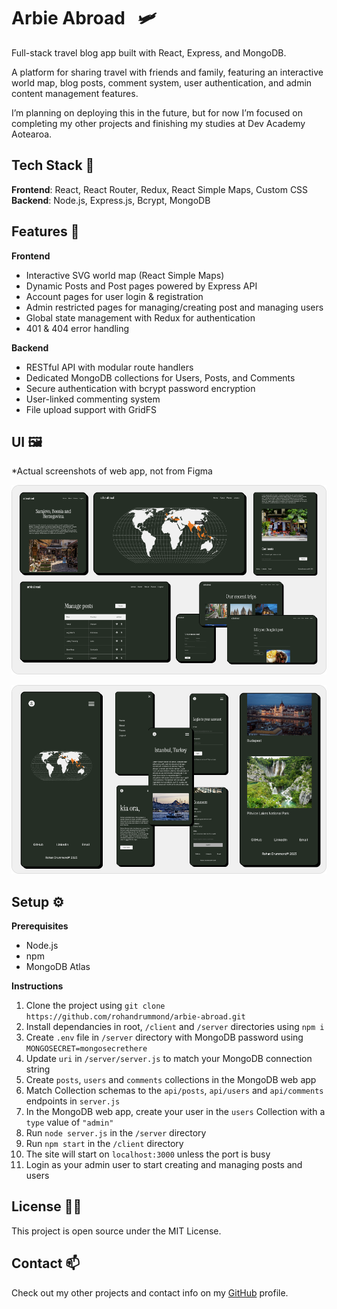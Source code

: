 # Arbie Abroad &nbsp; 🛩️

Full-stack travel blog app built with React, Express, and MongoDB. 

A platform for sharing travel with friends and family, featuring an interactive world map, blog posts, comment system, user authentication, and admin content management features.

I’m planning on deploying this in the future, but for now I’m focused on completing my other projects and finishing my studies at Dev Academy Aotearoa.

## Tech Stack 👷

__Frontend__: React, React Router, Redux, React Simple Maps, Custom CSS\
__Backend__: Node.js, Express.js, Bcrypt, MongoDB

## Features 🚀

__Frontend__
- Interactive SVG world map (React Simple Maps)
- Dynamic Posts and Post pages powered by Express API
- Account pages for user login & registration
- Admin restricted pages for managing/creating post and managing users
- Global state management with Redux for authentication
- 401 & 404 error handling

__Backend__
- RESTful API with modular route handlers
- Dedicated MongoDB collections for Users, Posts, and Comments
- Secure authentication with bcrypt password encryption
- User-linked commenting system
- File upload support with GridFS

## UI 🖼️

*Actual screenshots of web app, not from Figma

![alt text](https://github.com/rohandrummond/arbie-abroad/blob/main/client/public/desktop-tablet-collage.png?raw=true)

![alt text](https://github.com/rohandrummond/arbie-abroad/blob/main/client/public/mobile-collage.png?raw=true)

## Setup ⚙️

__Prerequisites__
- Node.js
- npm
- MongoDB Atlas

__Instructions__

1. Clone the project using `git clone https://github.com/rohandrummond/arbie-abroad.git`
2. Install dependancies in root, `/client` and `/server` directories using `npm i`
3. Create `.env` file in `/server` directory with MongoDB password using `MONGOSECRET=mongosecrethere`
4. Update `uri` in `/server/server.js` to match your MongoDB connection string
5. Create `posts`, `users` and `comments` collections in the MongoDB web app
6. Match Collection schemas to the `api/posts`, `api/users` and `api/comments` endpoints in `server.js`
7. In the MongoDB web app, create your user in the `users` Collection with a `type` value of `"admin"`
8. Run `node server.js` in the `/server` directory 
9. Run `npm start` in the `/client` directory
10. The site will start on `localhost:3000` unless the port is busy
11. Login as your admin user to start creating and managing posts and users

## License 👨‍⚖️

This project is open source under the MIT License.

## Contact 📫

Check out my other projects and contact info on my [GitHub](https://github.com/rohandrummond) profile.
